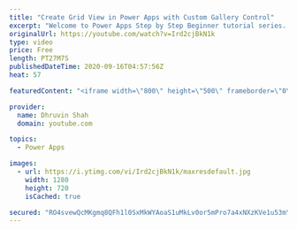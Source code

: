 ```yaml
---
title: "Create Grid View in Power Apps with Custom Gallery Control"
excerpt: "Welcome to Power Apps Step by Step Beginner tutorial series. My self Dhruvin Shah you are watching the 11th part of the Power Apps Beginner Series. During this chapter, we will talk about how we can create a Grid View in Power Apps with Custom Gallery Control. So, now let’s get started!  First, we will"
originalUrl: https://youtube.com/watch?v=Ird2cjBkN1k
type: video
price: Free
length: PT27M7S
publishedDateTime: 2020-09-16T04:57:56Z
heat: 57

featuredContent: "<iframe width=\"800\" height=\"500\" frameborder=\"0\" src=\"https://www.youtube.com/embed/Ird2cjBkN1k\" allow=\"accelerometer; autoplay; encrypted-media; gyroscope; picture-in-picture\" allowfullscreen></iframe>"

provider:
  name: Dhruvin Shah
  domain: youtube.com

topics:
  - Power Apps

images:
  - url: https://i.ytimg.com/vi/Ird2cjBkN1k/maxresdefault.jpg
    width: 1280
    height: 720
    isCached: true

secured: "RO4svewQcMKgmq8QFh1l0SxMkWYAoaS1uMkLv0or5mPro7a4xNXzKVe1u53mYwH5PhcXVy6jf3MiqI+iQSJwh8Mhu8RqUw6OgDFifkLZQg3fzhQtPVDeMm81KDyqNlAHoTi2yzGjhzy8ZUel4cXDgMgPqSfyBJeaUWcZXkyxk2JvakbsEeqFqKLTSO2Tgsj17H07BKnV9/K7C5He7znis2gMBnYU82ZjX8NCIMa3VKnRn1Suzcmz/bFq0cGarY4386Sot+Q8u8Q5s9rUpBKADhKH+7fnkqNksMwJFY47rQ1m0gbEgFPOfjZUhkhaZFWc1Y/bOyXbML7knhkw7E6j5L171/5AcLGgvjQJoZMWxSPFsmb3ABuA8QB6O57b+HKOiCHer0t6LCp2PUDI3HNoJtcC0GDoceZXtUmPFrj9Mu8=;hFU0+hMTvxbjwKlZw46eNA=="
---
```


